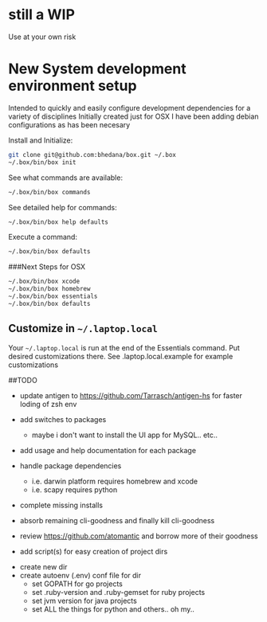 # still a WIP
Use at your own risk

# New System development environment setup
Intended to quickly and easily configure development dependencies for a variety of disciplines
Initially created just for OSX I have been adding debian configurations as has been necesary

Install and Initialize:
```bash
git clone git@github.com:bhedana/box.git ~/.box
~/.box/bin/box init
```

See what commands are available:
```bash
~/.box/bin/box commands
```

See detailed help for commands:
```bash
~/.box/bin/box help defaults
```

Execute a command:
```bash
~/.box/bin/box defaults
```

###Next Steps for OSX
```bash
~/.box/bin/box xcode
~/.box/bin/box homebrew
~/.box/bin/box essentials
~/.box/bin/box defaults
```

Customize in `~/.laptop.local`
------------------------------
  Your `~/.laptop.local` is run at the end of the Essentials command.
  Put desired customizations there.
  See .laptop.local.example for example customizations


##TODO

* update antigen to https://github.com/Tarrasch/antigen-hs for faster loding of zsh env

* add switches to packages
  - maybe i don't want to install the UI app for MySQL.. etc..

* add usage and help documentation for each package

* handle package dependencies
  - i.e. darwin platform requires homebrew and xcode
  - i.e. scapy requires python

* complete missing installs
 
* absorb remaining cli-goodness and finally kill cli-goodness

* review https://github.com/atomantic and borrow more of their goodness

* add script(s) for easy creation of project dirs
 - create new dir
 - create autoenv (.env) conf file for dir
   - set GOPATH for go projects
   - set .ruby-version and .ruby-gemset for ruby projects
   - set jvm version for java projects
   - set ALL the things for python and others.. oh my..
